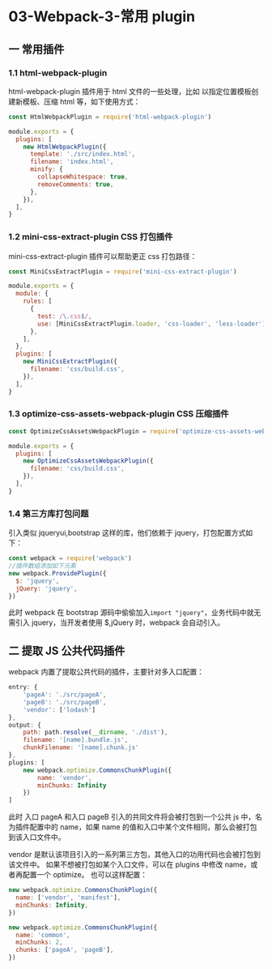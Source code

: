 # 03-Webpack-3-常用 plugin

## 一 常用插件

### 1.1 html-webpack-plugin

html-webpack-plugin 插件用于 html 文件的一些处理，比如 以指定位置模板创建新模板、压缩 html 等，如下使用方式：

```js
const HtmlWebpackPlugin = require('html-webpack-plugin')

module.exports = {
  plugins: [
    new HtmlWebpackPlugin({
      template: './src/index.html',
      filename: 'index.html',
      minify: {
        collapseWhitespace: true,
        removeComments: true,
      },
    }),
  ],
}
```

### 1.2 mini-css-extract-plugin CSS 打包插件

mini-css-extract-plugin 插件可以帮助更正 css 打包路径：

```js
const MiniCssExtractPlugin = require('mini-css-extract-plugin')

module.exports = {
  module: {
    rules: [
      {
        test: /\.css$/,
        use: [MiniCssExtractPlugin.loader, 'css-loader', 'less-loader'],
      },
    ],
  },
  plugins: [
    new MiniCssExtractPlugin({
      filename: 'css/build.css',
    }),
  ],
}
```

### 1.3 optimize-css-assets-webpack-plugin CSS 压缩插件

```js
const OptimizeCssAssetsWebpackPlugin = require('optimize-css-assets-webpack-plugin')

module.exports = {
  plugins: [
    new OptimizeCssAssetsWebpackPlugin({
      filename: 'css/build.css',
    }),
  ],
}
```

### 1.4 第三方库打包问题

引入类似 jqueryui,bootstrap 这样的库，他们依赖于 jquery，打包配置方式如下：

```js
const webpack = require('webpack')
//插件数组添加如下元素
new webpack.ProvidePlugin({
  $: 'jquery',
  jQuery: 'jquery',
})
```

此时 webpack 在 bootstrap 源码中偷偷加入`import "jquery"`，业务代码中就无需引入 jquery，当开发者使用 $,jQuery 时，webpack 会自动引入。

## 二 提取 JS 公共代码插件

webpack 内置了提取公共代码的插件，主要针对多入口配置：

```js
entry: {
    'pageA': './src/pageA',
    'pageB': './src/pageB',
    'vendor': ['lodash']
},
output: {
    path: path.resolve(__dirname, './dist'),
    filename: '[name].bundle.js',
    chunkFilename: '[name].chunk.js'
},
plugins: [
    new webpack.optimize.CommonsChunkPlugin({
        name: 'vendor',
        minChunks: Infinity
    })
]
```

此时 入口 pageA 和入口 pageB 引入的共同文件将会被打包到一个公共 js 中，名为插件配置中的 name，如果 name 的值和入口中某个文件相同，那么会被打包到该入口文件中。

vendor 是默认该项目引入的一系列第三方包，其他入口的功用代码也会被打包到该文件中。
如果不想被打包如某个入口文件，可以在 plugins 中修改 name，或者再配置一个 optimize。
也可以这样配置：

```js
new webpack.optimize.CommonsChunkPlugin({
  name: ['vendor', 'manifest'],
  minChunks: Infinity,
})

new webpack.optimize.CommonsChunkPlugin({
  name: 'common',
  minChunks: 2,
  chunks: ['pageA', 'pageB'],
})
```
